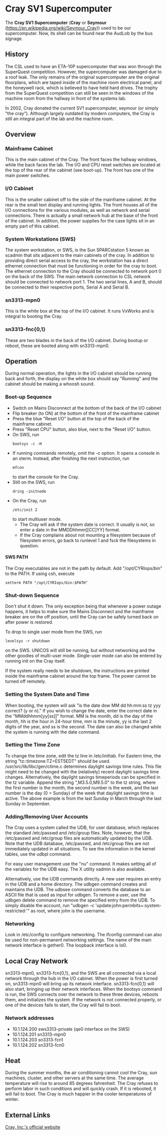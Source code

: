 # Cray SV1 Supercomputer

The **Cray SV1 Supercomputer** (**Cray** or **Seymour** (<https://en.wikipedia.org/wiki/Seymour_Cray>)) used to be our supercomputer. Now, its shell can be found near the AudLob by the bus signage.

## History


The CSL used to have an ETA-10P supercomputer that was won through the SuperQuest competition. However, the supercomputer was damaged due to a roof leak. The only remains of the original supercomputer are the original floorplans, which are taped inside of the machine room electrical panel, and the honeywell rack, which is believed to have held hard drives. The trophy from the SuperQuest competition can still be seen in the windows of the machine room from the hallway in front of the systems lab.

In 2002, Cray donated the current SV1 supercomputer, seymour (or simply "the cray"). Although largely outdated by modern computers, the Cray is still an integral part of the lab and the machine room.

## Overview

### Mainframe Cabinet

This is the main cabinet of the Cray. The front faces the hallway windows, while the back faces the lab. The I/O and CPU reset switches are located at the top of the rear of the cabinet (see boot-up). The front has one of the main power switches.

### I/O Cabinet

This is the smaller cabinet off to the side of the mainframe cabinet. At the rear is the small text display and running lights. The front houses all of the I/O connections for the various modules, as well as network and serial connections. There is actually a small network hub at the base of the front of the cabinet. In addition, the power supplies for the case lights sit in an empty part of this cabinet.

### System Workstations (SWS)

The system workstation, or SWS, is the Sun SPARCstation 5 known as scadmin that sits adjacent to the main cabinets of the cray. In addition to providing direct serial access to the cray, the workstation has a direct ethernet connection that must be functioning in order for the cray to boot. The ethernet connection to the Cray should be connected to network port 0 on the back of the SWS. The main network connection to CSL network should be connected to network port 1. The two serial lines, A and B, should be connected to their respective ports, Serial A and Serial B.

### sn3313-mpn0

This is the white box at the top of the I/O cabinet. It runs VxWorks and is integral to booting the Cray.

### sn3313-fnc{0,1}

These are two blades in the back of the I/O cabinet. During bootup or reboot, these are booted along with sn3313-mpn0.

## Operation

During normal operation, the lights in the I/O cabinet should be running back and forth, the display on the white box should say "Running" and the cabinet should be making a whoosh sound.

### Boot-up Sequence

* Switch on Mains Disconnect at the bottom of the back of the I/O cabinet
* Flip breaker (to ON) at the bottom of the front of the mainframe cabinet
* Press the blue "Reset I/O" button at the top of the back of the mainframe cabinet.
* Press "Reset CPU" button, also blue, next to the "Reset I/O" button.
* On SWS, run
  ```
  bootsys -c -H
  ```
* If running commands remotely, omit the -c option. It opens a console in an xterm. Instead, after finishing the next instruction, run
  ```
  mfcon
  ```
  to start the console for the Cray.
* Still on the SWS, run
  ```
  dring -initnode
  ```
* On the Cray, run
  ```
  /etc/init 2
  ```
  to start multiuser mode.
  * The Cray will ask if the system date is correct. It usually is not, so enter a date in the MMDDhhmm[[CC]YY] format.
  * If the Cray complains about not mounting a filesystem because of filesystem errors, go back to runlevel 1 and fsck the filesystems in question.

#### SWS PATH

The Cray executables are not in the path by default. Add "/opt/CYRIops/bin" to the PATH. If using csh, execute

```
setterm PATH "/opt/CYRIops/bin:$PATH"
```

### Shut-down Sequence

Don't shut it down. The only exception being that whenever a power outage happens, it helps to make sure the Mains Disconnect and the mainframe breaker are on the off position, until the Cray can be safely turned back on after power is restored.

To drop to single user mode from the SWS, run

```
levelsys -r shutdown
```

on the SWS. UNICOS will still be running, but without networking and the other goodies of multi-user mode. Single-user mode can also be entered by running init on the Cray itself.

If the system really needs to be shutdown, the instructions are printed inside the mainframe cabinet around the top frame. The power cannot be turned off remotely.

### Setting the System Date and Time

When booting, the system will ask "is the date dow MM dd hh:mm:ss tz yyy correct? (y or n)." If you wish to change the date, enter the correct date in the "MMddhhmm[yy[ss]]" format. MM is the month, dd is the day of the month, hh is the hour in 24-hour time, mm is the minute, yy is the last 2 digits of the year, and ss is the second. The date can also be changed while the system is running with the date command.

### Setting the Time Zone

To change the time zone, edit the tz line in /etc/inittab. For Eastern time, the string "tz::timezone:TZ=EST5EDT" should be used. /usr/src/lib/libc/gen/ctime.c determines daylight savings time rules. This file might need to be changed with the (relatively) recent daylight savings time changes. Alternatively, the daylight savings timeperiods can be specified in the tz variable. Append the string ",M3.5.0,M9.5.0" to the tz string, where the first number is the month, the second number is the week, and the last number is the day (0 = Sunday) of the week that daylight savings time is active. The above example is from the last Sunday in March through the last Sunday in September.

### Adding/Removing User Accounts

The Cray uses a system called the UDB, for user database, which replaces the standard /etc/passwd and /etc/group files. Note, however, that the /etc/passwd and /etc/group files are automatically updated by the UDB. Note that the UDB database, /etc/passwd, and /etc/group files are not immediately updated in all situations. To see the information in the kernel tables, use the udbpl command.

For easy user management use the "nu" command. It makes setting all of the variables for the UDB easy. The X utility xadmin is also available.

Alternatively, use the UDB commands directly. A new user requires an entry in the UDB and a home directory. The udbgen command creates and maintains the UDB. The udbsee command converts the database to an ASCII file that is used as input for udbgen. To remove a user, use the udbgen delete command to remove the specified entry from the UDB. To simply disable the account, run "udbgen -c 'update:john:permbits+:system-restricted:'" as root, where john is the username.

### Networking

Look in /etc/config to configure networking. The ifconfig command can also be used for non-permanent networking settings. The name of the main network interface is gether0. The loopback interface is lo0.

## Local Cray Network

sn3313-mpn0, sn3313-fcn{0,1}, and the SWS are all connected via a local network through the hub in the I/O cabinet. When the power is first turned on, sn3313-mpn0 will bring up its network interface. sn3313-fcn{0,1} will also start, bringing up their network interfaces. When the bootsys command is run, the SWS connects over the network to these three devices, reboots them, and initializes the system. If the network is not connected properly, or one of the devices fails to start, the Cray will fail to boot.

### Network addresses

* 10.1.124.200 sws3313-private (qe0 interface on the SWS)
* 10.1.124.201 sn3313-mpn0
* 10.1.124.203 sn3313-fcn1
* 10.1.124.202 sn3313-fcn0

## Heat

During the summer months, the air conditioning cannot cool the Cray, sun machines, cluster, and other servers at the same time. The average temperature will rise to around 85 degrees fahrenheit. The Cray refuses to perform labor in such conditions and will quickly crash. If it is rebooted, it will fail to boot. The Cray is much happier in the cooler temperatures of winter.

## External Links

[Cray, Inc.\'s official website](http://www.cray.com/)
